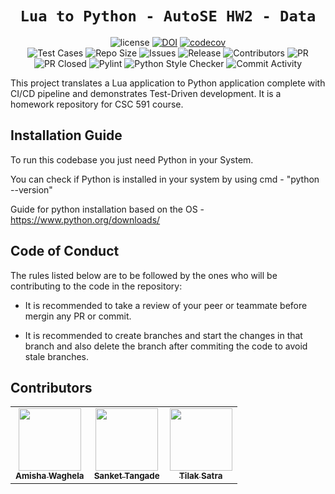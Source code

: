  <div align="center">

 
 # `Lua to Python - AutoSE HW2 - Data`

![license](https://img.shields.io/github/license/amisha-w/AutoSE-HW2-Data)
[![DOI](https://zenodo.org/badge/DOI/10.5281/zenodo.7592725.svg)](https://doi.org/10.5281/zenodo.7592725)
[![codecov](https://codecov.io/gh/amisha-w/AutoSE-HW2-Data/branch/main/graph/badge.svg?token=)](https://codecov.io/gh/amisha-w/AutoSE-HW2-Data)<br/>
![Test Cases](https://img.shields.io/github/actions/workflow/status/amisha-w/AutoSE-HW2-Data/tests.yml?label=Test%20Cases)
![Repo Size](https://img.shields.io/github/repo-size/amisha-w/AutoSE-HW2-Data)
![Issues](https://img.shields.io/github/issues-closed-raw/amisha-w/AutoSE-HW2-Data?color=yellow)
![Release](https://img.shields.io/github/v/release/amisha-w/AutoSE-HW2-Data?color=green)
![Contributors](https://img.shields.io/github/contributors/amisha-w/AutoSE-HW2-Data?color=cyan)
![PR](https://img.shields.io/github/issues-pr/amisha-w/AutoSE-HW2-Data?color=red)
![PR Closed](https://img.shields.io/github/issues-pr-closed-raw/amisha-w/AutoSE-HW2-Data?color=red)
![Pylint](https://img.shields.io/github/actions/workflow/status/amisha-w/AutoSE-HW2-Data/pylint.yml?label=PyLint)
![Python Style Checker](https://img.shields.io/github/actions/workflow/status/amisha-w/AutoSE-HW2-Data/style_checker.yml?label=Python%20Style%20Checker)
![Commit Activity](https://img.shields.io/github/commit-activity/w/amisha-w/AutoSE-HW2-Data?color=blue)

</div>
This project translates a Lua application to Python application complete with CI/CD pipeline and demonstrates Test-Driven development. It is a homework repository for CSC 591 course. 

## Installation Guide

To run this codebase you just need Python in your System.

You can check if Python is installed in your system by using cmd - "python --version"

Guide for python installation based on the OS - https://www.python.org/downloads/

## Code of Conduct

The rules listed below are to be followed by the ones who will be contributing to the code in the repository:

- It is recommended to take a review of your peer or teammate before mergin any PR or commit.

- It is recommended to create branches and start the changes in that branch and also delete the branch after commiting the code to avoid stale branches.

## Contributors
  
<table>
  <tr>
  <td align="center"><a href="https://github.com/amisha-w"><img src="https://avatars.githubusercontent.com/amisha-w" width="100px;" alt=""/><br /><sub><b>Amisha Waghela</b></sub></a></td>
  <td align="center"><a href="https://github.com/sankettangade"><img src="https://avatars.githubusercontent.com/sankettangade" width="100px;" alt=""/><br /><sub><b>Sanket Tangade</b></sub></a></td>
  <td align="center"><a href="https://github.com/tilaksatra"><img src="https://avatars.githubusercontent.com/tilaksatra" width="100px;" alt=""/><br /><sub><b>Tilak Satra</b></sub></a></td>
  </tr>
</table>


